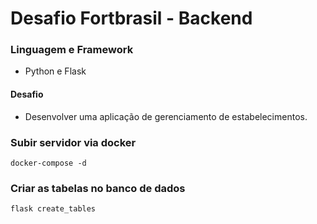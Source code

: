 # Desafio Fortbrasil - Backend

### Linguagem e Framework
* Python e Flask

#### Desafio  
* Desenvolver uma aplicação de gerenciamento de estabelecimentos.


### Subir servidor via docker
```
docker-compose -d 
```
### Criar as tabelas no banco de dados

```
flask create_tables
```